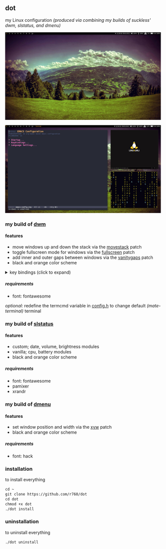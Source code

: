 ## dot

my Linux configuration
<em>(produced via combining my builds of suckless' dwm, slstatus, and dmenu)</em>

![Picture 1](screenshots/dot_01.jpg)

![Picture 2](screenshots/dot_02.jpg)

### my build of [dwm](https://dwm.suckless.org/)

#### features
- move windows up and down the stack via the [movestack](https://dwm.suckless.org/patches/movestack/) patch
- toggle fullscreen mode for windows via the [fullscreen](https://dwm.suckless.org/patches/fullscreen/) patch
- add inner and outer gaps between windows via the [vanitygaps](https://dwm.suckless.org/patches/vanitygaps/) patch
- black and orange color scheme

<details>

<summary>
 key bindings (click to expand)
</summary>

 ##### Basics

 Key Binding              |              Function
                      --- | ---
 Super + p                |    spawn dmenu
 Super + Return           |    spawn <strong>mate-terminal</strong>
 Super + Shift + e        |    quit dwm
 Super + Shift + q        |    kill active window
 Super + 0                |    view all tags
 Super + [1-9]            |    go to selected tag
 Super + Tab              |    jump to previous tag

 ##### Master Window

 Key Binding              |              Function
                      --- | ---
 Super + i                |    increase the number of master windows
 Super + d                |    decrease the number of master windows
 Super + l                |    increase the size of master windows
 Super + h                |    decrease the size of master windows

 ##### Active Window

 Key Binding              |              Function
                      --- | ---
 Super + j                |    shift window focus down the stack
 Super + k                |    shift window focus up the stack
 Super + Shift + j        |    move the active window down the stack
 Super + Shift + k        |    move the active window up the stack
 Super + Shift + 0        |    make the active window visible on all tags
 Super + Shift + [1-9]    |    move the active window to the selected tag
 Super + f                |    toggle fullscreen

 ##### Gaps

 Key Binding              |              Function
                      --- | ---
 Super + Shift + l        |    increase gap size
 Super + Shift + h        |    decrease gap size
 Super + g                |    toggle gaps
 Super + Shift + g        |    set gaps to default size

 ##### Other

 Key Binding              |              Function
                      --- | ---
 Super + b                |    toggle status bar
 Super + Space            |    switch layouts
 Super + Shift + Space    |    float active window

 </details>

##### requirements
<ul>
	<li>font: fontawesome</li>
</ul>

<em>optional:</em> redefine the termcmd variable in [config.h](dwm/config.h) to change default <em>(mate-terminal)</em> terminal

### my build of [slstatus](https://tools.suckless.org/slstatus/)

#### features
- custom; date, volume, brightness modules
- vanilla; cpu, battery modules
- black and orange color scheme

##### requirements
<ul>
	<li>font: fontawesome</li>
	<li>pamixer</li>
	<li>xrandr</li>
</ul>

### my build of [dmenu](https://tools.suckless.org/dmenu/)

#### features
- set window position and width via the [xyw](https://tools.suckless.org/dmenu/patches/xyw/) patch
- black and orange color scheme

##### requirements
<ul>
	<li>font: hack</li>
</ul>

### installation
to install everything

```
cd ~
git clone https://github.com/r760/dot
cd dot
chmod +x dot
./dot install
```

### uninstallation
to uninstall everything
```
./dot uninstall
```
